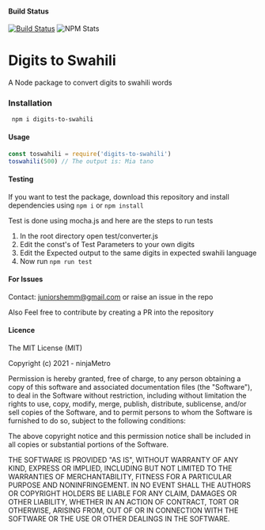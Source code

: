 #### Build Status
[![Build Status](https://travis-ci.com/ninjaMetro/digits-to-swahili.svg?branch=main)](https://travis-ci.com/ninjaMetro/digits-to-swahili)   ![NPM Stats](https://img.shields.io/npm/dt/digits-to-swahili)

# Digits to Swahili

A Node package to convert digits to swahili words

### Installation

` npm i digits-to-swahili`

#### Usage

```js
const toswahili = require('digits-to-swahili')
toswahili(500) // The output is: Mia tano
```

#### Testing

If you want to test the package, download this repository and install dependencies using `npm i` or `npm install` 

Test is done using mocha.js and here are the steps to run tests

1. In the root directory open test/converter.js
2. Edit the const's of Test Parameters to your own digits
3. Edit the Expected output to the same digits in expected swahili language
4. Now run `npm run test`


#### For Issues

Contact: juniorshemm@gmail.com or raise an issue in the repo

Also Feel free to contribute by creating a PR into the repository


#### Licence
The MIT License (MIT)

Copyright (c) 2021 - ninjaMetro

Permission is hereby granted, free of charge, to any person obtaining a copy of
this software and associated documentation files (the "Software"), to deal in
the Software without restriction, including without limitation the rights to
use, copy, modify, merge, publish, distribute, sublicense, and/or sell copies of
the Software, and to permit persons to whom the Software is furnished to do so,
subject to the following conditions:

The above copyright notice and this permission notice shall be included in all
copies or substantial portions of the Software.

THE SOFTWARE IS PROVIDED "AS IS", WITHOUT WARRANTY OF ANY KIND, EXPRESS OR
IMPLIED, INCLUDING BUT NOT LIMITED TO THE WARRANTIES OF MERCHANTABILITY, FITNESS
FOR A PARTICULAR PURPOSE AND NONINFRINGEMENT. IN NO EVENT SHALL THE AUTHORS OR
COPYRIGHT HOLDERS BE LIABLE FOR ANY CLAIM, DAMAGES OR OTHER LIABILITY, WHETHER
IN AN ACTION OF CONTRACT, TORT OR OTHERWISE, ARISING FROM, OUT OF OR IN
CONNECTION WITH THE SOFTWARE OR THE USE OR OTHER DEALINGS IN THE SOFTWARE.







